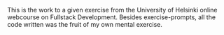 This is the work to a given exercise from the University of Helsinki online webcourse on Fullstack Development. 
Besides exercise-prompts, all the code written was the fruit of my own mental exercise.
